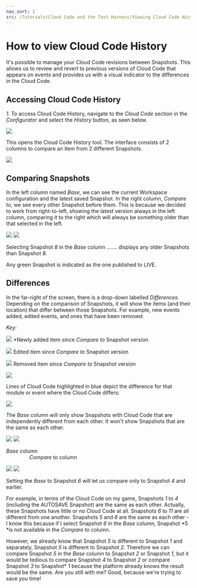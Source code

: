 ```yaml
---
nav_sort: 2
src: /Tutorials/Cloud Code and the Test Harness/Viewing Cloud Code History.md
---
```


# How to view Cloud Code History

It's possible to manage your Cloud Code revisions between Snapshots. This allows us to review and revert to previous versions of Cloud Code that appears on events and provides us with a visual indicator to the differences in the Cloud Code.

## Accessing Cloud Code History

*1.* To access Cloud Code History, navigate to the *Cloud Code* section in the *Configurator* and select the *History* button, as seen below.

![](img/CloudHistory/1.png)

This opens the Cloud Code History tool. The interface consists of 2 columns to compare an item from 2 different Snapshots.

![](img/CloudHistory/2.png)

## Comparing Snapshots

In the left column named *Base*, we can see the current Workspace configuration and the latest saved Snapshot. In the right column, *Compare to*, we see every other Snapshot before them. This is because we decided to work from right-to-left, showing the latest version always in the left column, comparing it to the right which will always be something older than that selected in the left.

![](img/CloudHistory/3.png) ![](img/CloudHistory/4.png)

Selecting Snapshot *8* in the *Base* column ....... displays any older Snapshots than Snapshot *8.*

Any green Snapshot is indicated as the one published to LIVE.

## Differences

In the far-right of the screen, there is a drop-down labelled *Differences.* Depending on the comparison of Snapshots, it will show the items (and their location) that differ between those Snapshots. For example, new events added, edited events, and ones that have been removed:

*Key:*

![](img/CloudHistory/5.png) *Newly added item since *Compare to* Snapshot version

![](img/CloudHistory/6.png) Edited item since *Compare to* Snapshot version

![](img/CloudHistory/7.png) Removed item since *Compare to* Snapshot version

![](img/CloudHistory/8.png)

Lines of Cloud Code highlighted in blue depict the difference for that module or event where the Cloud Code differs:

![](img/CloudHistory/9.png)

The *Base* column will only show Snapshots with Cloud Code that are independently different from each other. It won't show Snapshots that are the same as each other.

![](img/CloudHistory/10.png) ![](img/CloudHistory/11.png)

*Base* column                                                                                                                          *Compare to* column

![](img/CloudHistory/12.png) ![](img/CloudHistory/13.png)

Setting the *Base* to Snapshot *6* will let us compare only to Snapshot *4* and earlier.

For example, in terms of the Cloud Code on my game, Snapshots *1* to *4* (including the AUTOSAVE Snapshot) are the same as each other. Actually, these Snapshots have little or no Cloud Code at all. Snapshots *6* to *11* are all different from one another. Snapshots *5* and *6* are the same as each other - I know this because if I select Snapshot *6* in the *Base* column, Snapshot *5 *is not available in the *Compare to* column.

However, we already know that Snapshot *5* is different to Snapshot *1* and separately, Snapshot *5* is different to Snapshot *2*. Therefore we can compare Snapshot *5* in the *Base* column to Snapshot *2* or Snapshot *1*, but it would be tedious to compare Snapshot *4* to Snapshot *2* or compare Snapshot *3* to Snapshot* 1 because the platform already knows the result would be the same. Are you still with me? Good, because we're trying to save you time!
